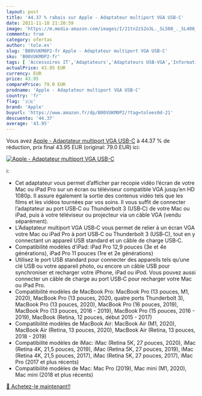 ```yaml
---
layout: post
title: '44.37 % rabais sur Apple - Adaptateur multiport VGA USB-C'
date: 2021-11-18 21:20:59
image: 'https://m.media-amazon.com/images/I/21tn2zS2o3L._SL500_._SL400_.jpg'
comments: true
category: ofertas
author: 'tole.es'
slug: 'B00VUKM0P2-fr Apple - Adaptateur multiport VGA USB-C'
sku: 'B00VUKM0P2-fr'
tags: [ 'Accessoires IT','Adaptateurs','Adaptateurs USB-VGA','Informatique','apple', ]
actualPrice: 43.95 EUR
currency: EUR
price: 43.95
comparePrice: 79.0 EUR
prodname: 'Apple - Adaptateur multiport VGA USB-C'
country: 'fr'
flag: '🇫🇷'
brand: 'Apple'
buyurl: 'https://www.amazon.fr/dp/B00VUKM0P2/?tag=tolees0d-21'
descuento: '44.37'
average: '43.95'
---
```


Vous avez [Apple - Adaptateur multiport VGA USB-C](https://www.amazon.fr/dp/B00VUKM0P2/?tag=tolees0d-21)  à  44.37 % de réduction, prix final  43.95 EUR (original: 79.0 EUR) ici:

[![Apple - Adaptateur multiport VGA USB-C](https://m.media-amazon.com/images/I/21tn2zS2o3L._SL500_._SL400_.jpg)](https://www.amazon.fr/dp/B00VUKM0P2/?tag=tolees0d-21)

ℹ️:

- Cet adaptateur vous permet d’afficher par recopie vidéo l’écran de votre Mac ou iPad Pro sur un écran ou téléviseur compatible VGA jusqu’en HD 1080p. Il assure également la sortie des contenus vidéo tels que les films et les vidéos tournées par vos soins. Il vous suffit de connecter l’adaptateur au port USB‐C ou Thunderbolt 3 (USB‐C) de votre Mac ou iPad, puis à votre téléviseur ou projecteur via un câble VGA (vendu séparément).
- L’Adaptateur multiport VGA USB‐C vous permet de relier à un écran VGA votre Mac ou iPad Pro à port USB‐C ou Thunderbolt 3 (USB‐C), tout en y connectant un appareil USB standard et un câble de charge USB‐C.
- Compatibilité modèles d’iPad: iPad Pro 12,9 pouces (3e et 4e générations), iPad Pro 11 pouces (1re et 2e générations)
- Utilisez le port USB standard pour connecter des appareils tels qu’une clé USB ou votre appareil photo, ou encore un câble USB pour synchroniser et recharger votre iPhone, iPad ou iPod. Vous pouvez aussi connecter un câble de charge au port USB‐C pour recharger votre Mac ou iPad Pro.
- Compatibilité modèles de MacBook Pro: MacBook Pro (13 pouces, M1, 2020), MacBook Pro (13 pouces, 2020, quatre ports Thunderbolt 3), MacBook Pro (13 pouces, 2020), MacBook Pro (16 pouces, 2019), MacBook Pro (13 pouces, 2016 - 2019), MacBook Pro (15 pouces, 2016 - 2019), MacBook (Retina, 12 pouces, début 2015 - 2017)
- Compatibilité modèles de MacBook Air: MacBook Air (M1, 2020), MacBook Air (Retina, 13 pouces, 2020), MacBook Air (Retina, 13 pouces, 2018 - 2019)
- Compatibilité modèles de iMac: iMac (Retina 5K, 27 pouces, 2020), iMac (Retina 4K, 21,5 pouces, 2019), iMac (Retina 5K, 27 pouces, 2019), iMac (Retina 4K, 21,5 pouces, 2017), iMac (Retina 5K, 27 pouces, 2017), iMac Pro (2017 et plus récents)
- Compatibilité modèles de Mac: Mac Pro (2019), Mac mini (M1, 2020), Mac mini (2018 et plus récents)

[🛒 Achetez-le maintenant!!](https://www.amazon.fr/dp/B00VUKM0P2/?tag=tolees0d-21)
